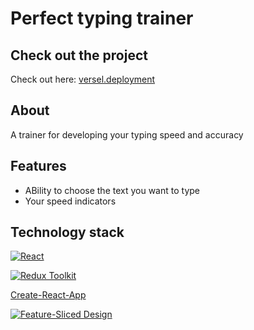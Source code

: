 # Perfect typing trainer

## Check out the project
Check out here: [versel.deployment](https://typing-trainer-beryl.vercel.app/)

## About
A trainer for developing your typing speed and accuracy

## Features
 - ABility to choose the text you want to type
 - Your speed indicators 

## Technology stack
[![React][shields-react-domain]](https://react.dev/) </br>

[![Redux Toolkit][shields-redux-domain]](https://redux-toolkit.js.org/) </br>

[Create-React-App](https://vitejs.dev/) </br>

[![Feature-Sliced Design][shields-fsd-domain]](https://feature-sliced.design/) </br>

<!-- [![Vite][shields-vite-domain]](https://vitejs.dev/) </br> -->
<!-- [![Sass][shields-sass-domain]](https://sass-scss.ru/) </br> -->
<!-- [![TypeScript][shields-typescript-domain]](https://www.typescriptlang.org/) </br> -->
<!-- [![React Router][shields-react-router-domain]](https://reactrouter.com/) </br> -->





<!-- [shields-react-router-domain]: https://img.shields.io/badge/React_Router-CA4245?style=for-the-badge&logo=react-router&logoColor=white -->
<!-- [shields-typescript-domain]: https://img.shields.io/badge/typescript-%23007ACC.svg?style=for-the-badge&logo=typescript&logoColor=white -->
[shields-fsd-domain]: https://img.shields.io/badge/Feature--Sliced-Design?style=for-the-badge&color=F2F2F2&labelColor=262224&logoWidth=10&logo=data:image/png;base64,iVBORw0KGgoAAAANSUhEUgAAABQAAAAaCAYAAAC3g3x9AAAACXBIWXMAAALFAAACxQGJ1n/vAAAAAXNSR0IArs4c6QAAAARnQU1BAACxjwv8YQUAAABISURBVHgB7dKxCQAgDETR0w2cws0cys2cwhEUBbsggikCuVekDHwSQFlYo7Q+8KnmtHdFWMdk2cl5wSsbxGSZw8dm8pX9ZHUTMBUgGU2F718AAAAASUVORK5CYII=
<!-- [shields-vite-domain]: https://img.shields.io/badge/vite-%23646CFF.svg?style=for-the-badge&logo=vite&logoColor=white -->
[shields-react-domain]: https://img.shields.io/badge/react-%2320232a.svg?style=for-the-badge&logo=react&logoColor=%2361DAFB
[shields-redux-domain]: https://img.shields.io/badge/redux_toolkit-%2320232a.svg?style=for-the-badge&logo=redux&logoColor=%764abc
<!-- [shields-sass-domain]: https://img.shields.io/badge/sass-F2F2F2?style=for-the-badge&logo=sass -->